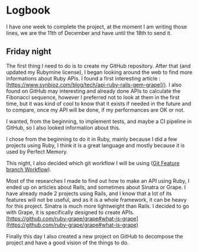 # Logbook

I have one week to complete the project, at the moment I am writing those lines, we are the 11th of December and have until the 18th to send it.

## Friday night

The first thing I need to do is to create my GitHub repository. After that (and updated my Rubymine license), I began looking around the web to find more informations about Ruby APIs.
I found a first interesting article : [https://www.synbioz.com/blog/tech/api-ruby-rails-gem-grape]().
I also found on GitHub may interesting and already done APIs to calculate the Fibonacci sequence, however I preferred not to look at them in the first time, but it was kind of cool to know that it exists if needed in the future and to compare, once my API will be done, if my performances are OK or not.

I wanted, from the beginning, to implement tests, and maybe a CI pipeline in GitHub, so I also looked information about this.

I chose from the beginning to do it in Ruby, mainly because I did a few projects using Ruby, I think it is a great language and mostly because it is used by Perfect Memory.

This night, I also decided which git workflow I will be using ([Git Feature branch Workflow](https://www.atlassian.com/git/tutorials/comparing-workflows/feature-branch-workflow)).

Most of the researches I made to find out how to make an API using Ruby, I ended up on articles about Rails, and sometimes about Sinatra or Grape. I have already made 2 projects using Rails, and I know that a lot of its features will not be useful, and as it is a whole framework, it can be heavy for this project. Sinatra is much more lightweight than Rails. I decided to go with Grape, it is specifically designed to create APIs.
[https://github.com/ruby-grape/grape#what-is-grape](https://github.com/ruby-grape/grape#what-is-grape)

Finally this day I also created a new project on GitHub to decompose the project and have a good vision of the things to do.



